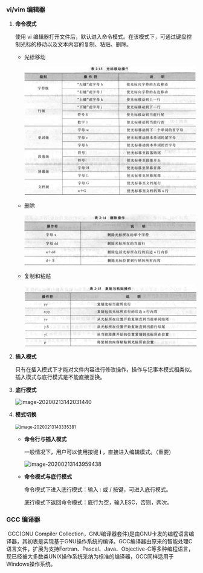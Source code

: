 ### vi/vim 编辑器

1. **命令模式**

   使用 vi 编辑器打开文件后，默认进入命令模式。在该模式下，可通过键盘控制光标的移动以及文本内容的复制、粘贴、删除。

   - 光标移动

     ![](https://github.com/terminator-128/FairLand.github.io/raw/master/pictures/vi_operation_cursor.jpg)

   - 删除

     ![](https://github.com/terminator-128/FairLand.github.io/raw/master/pictures/vi_operation_delete.jpg)

   - 复制和粘贴

     ![](https://github.com/terminator-128/FairLand.github.io/raw/master/pictures/vi_operation_copyANDpaste.jpg)

2. **插入模式**

   只有在插入模式下才能对文件内容进行修改操作，操作与记事本模式相类似。插入模式与底行模式是不能直接互换。

3. **底行模式**

   ![image-20200213142031440](C:\Users\DELL\AppData\Roaming\Typora\typora-user-images\image-20200213142031440.png)

4. **模式切换**

   <img src="C:\Users\DELL\AppData\Roaming\Typora\typora-user-images\image-20200213143335381.png" alt="image-20200213143335381" style="zoom:80%;" />

   - **命令行与插入模式**

     一般情况下，用户可以使用按键 **i** ，直接进入编辑模式。（重要）

     ![image-20200213143959438](C:\Users\DELL\AppData\Roaming\Typora\typora-user-images\image-20200213143959438.png)

   - **命令模式与底行模式**

     命令模式下进入底行模式：输入 : 或  / 按键，可进入底行模式。

     底行模式下返回命令模式：底行为空，输入ESC，否则，两次。



### GCC 编译器

​		GCC(GNU Compiler Collection，GNU编译器套件)是由GNU卡发的编程语言编译器，其初衷是实现基于GNU操作系统的编译。GCC编译器由原来的智能处理C语言文件，扩展为支持Fortran、Pascal、Java、Objective-C等多种编程语言，现已经被大多数类UNIX操作系统采纳为标准的编译器，GCC同样适用于Windows操作系统。

